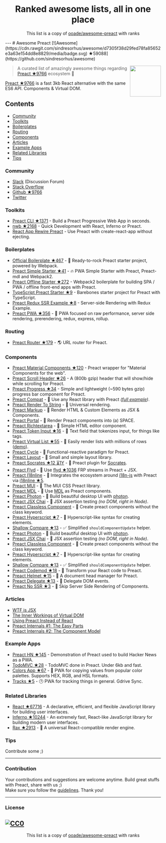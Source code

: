 <h1 align="center">
Ranked awesome lists, all in one place
</h1>
<p align="center">
	This list is a copy of <a href="http://github.com/ooade/awesome-preact">ooade/awesome-preact</a> with ranks
</p>
---
# Awesome Preact [![Awesome](https://cdn.rawgit.com/sindresorhus/awesome/d7305f38d29fed78fa85652e3a63e154dd8e8829/media/badge.svg) ★59088](https://github.com/sindresorhus/awesome)

[<img src="https://rawgit.com/ooade/awesome-preact/master/preact-logo.svg" align="right" width="100">](https://preactjs.com)

> A curated list of amazingly awesome things regarding [Preact ★9766](https://github.com/developit/preact) ecosystem :star2:

[Preact ★9766](https://github.com/developit/preact) is a fast 3kb React alternative with the same ES6 API. Components & Virtual DOM.

## Contents
- [Community](#community)
- [Toolkits](#toolkits)
- [Boilerplates](#boilerplates)
- [Routing](#routing)
- [Components](#components)
- [Articles](#articles)
- [Example Apps](#example-apps)
- [Related Libraries](#related-libraries)
- [Tips](#tips)

### Community
- [Slack](https://preact-slack.now.sh) (Discussion Forum)
- [Stack Overflow](https://stackoverflow.com/questions/tagged/preact)
- [Github ★9766](https://github.com/developit/preact)
- [Twitter](https://twitter.com/preactjs)

### Toolkits
- [Preact CLI ★1371](https://github.com/developit/preact-cli) - Build a Preact Progressive Web App in seconds.
- [nwb ★2168](https://github.com/insin/nwb) - Quick Development with React, Inferno or Preact.
- [React App Rewire Preact](https://github.com/timarney/react-app-rewired/tree/master/packages/react-app-rewire-preact) - Use Preact with create-react-app without ejecting.

### Boilerplates
- [Official Boilerplate ★467](https://github.com/developit/preact-boilerplate) - :guitar: Ready-to-rock Preact starter project, powered by Webpack.
- [Preact Simple Starter ★41](https://github.com/ooade/PreactSimpleStarter) - :fire: PWA Simple Starter with Preact, Preact-mdl and Webpack2.
- [Preact Offline Starter ★272](https://github.com/lukeed/preact-starter) - Webpack2 boilerplate for building SPA / PWA / offline front-end apps with Preact.
- [TypeScript Preact Starter ★9](https://github.com/nickytonline/ts-preact-starter) - Barebones starter project for Preact with TypeScript.
- [Preact Redux SSR Example ★8](https://github.com/csbun/preact-redux-ssr-example) - Server-side Rendering with Redux Example.
- [Preact PWA ★356](https://github.com/ezekielchentnik/preact-pwa) - :hamburger: PWA focused on raw performance, server side rendering, prerendering, redux, express, rollup.

### Routing
- [Preact Router ★179](https://github.com/developit/preact-router) - :earth_americas: URL router for Preact.

### Components
- [Preact Material Components ★120](https://github.com/prateekbh/preact-material-components) - Preact wrapper for "Material Components for the web".
- [Preact Scroll Header ★26](https://github.com/lukeed/preact-scroll-header) - A (800b gzip) header that will show/hide while scrolling for Preact.
- [Preact Progress ★34](https://github.com/lukeed/preact-progress) - Simple and lightweight (~590 bytes gzip) progress bar component for Preact.
- [Preact Compat](https://git.io/preact-compat) - :raised_hands: Use any React library with Preact *([full example](http://git.io/preact-compat-example))*.
- [Preact Render To String](https://git.io/preact-render-to-string) - :page_facing_up: Universal rendering.
- [Preact Markup](https://git.io/preact-markup) - :bookmark_tabs: Render HTML & Custom Elements as JSX & Components.
- [Preact Portal](https://git.io/preact-portal) - :satellite: Render Preact components into (a) SPACE.
- [Preact Richtextarea](https://git.io/preact-richtextarea) - :pencil: Simple HTML editor component.
- [Preact Token Input ★16](https://github.com/developit/preact-token-input) - :bookmark: Text field that tokenizes input, for things like tags.
- [Preact Virtual List ★55](https://github.com/developit/preact-virtual-list) - :card_index: Easily render lists with millions of rows ([demo](https://jsfiddle.net/developit/qqan9pdo/)).
- [Preact Cycle](https://git.io/preact-cycle) - :repeat: Functional-reactive paradigm for Preact.
- [Preact Layout](https://download.github.io/preact-layout/) - :triangular_ruler: Small and simple layout library.
- [Preact Socrates ★12 ⏳1Y](https://github.com/matthewmueller/preact-socrates) - :thought_balloon: Preact plugin for [Socrates](http://github.com/matthewmueller/socrates).
- [Preact Flyd](https://github.com/xialvjun/preact-flyd) - :rowboat: Use [flyd ★1036](https://github.com/paldepind/flyd) FRP streams in Preact + JSX.
- [Preact I18nline](https://github.com/download/preact-i18nline) - :speech_balloon: Integrates the ecosystem around [i18n-js](https://github.com/everydayhero/i18n-js) with Preact via [i18nline ★5](https://github.com/download/i18nline).
- [Preact MUI](https://git.io/v1aVO) - :metal: The MUI CSS Preact library.
- [Preact MDL](https://git.io/preact-mdl) - :white_square_button: Use [MDL](https://getmdl.io) as Preact components.
- [Preact Photon](https://git.io/preact-photon) - :rocket: Build beautiful desktop UI with [photon](http://photonkit.com).
- [Preact JSX Chai](https://git.io/preact-jsx-chai) - :microscope: JSX assertion testing _(no DOM, right in Node)_.
- [Preact Classless Component](https://github.com/ld0rman/preact-classless-component) - :tophat: Create preact components without the class keyword.
- [Preact Hyperscript ★7](https://github.com/queckezz/preact-hyperscript) - :hammer: Hyperscript-like syntax for creating elements.
- [Shallow Compare ★13](https://github.com/tkh44/shallow-compare) - :white_check_mark: Simplified `shouldComponentUpdate` helper.
- [Preact Photon](https://git.io/preact-photon) - :rocket: Build beautiful desktop UI with [photon](http://photonkit.com).
- [Preact JSX Chai](https://git.io/preact-jsx-chai) - :microscope: JSX assertion testing _(no DOM, right in Node)_.
- [Preact Classless Component](https://github.com/ld0rman/preact-classless-component) - :tophat: Create preact components without the class keyword.
- [Preact Hyperscript ★7](https://github.com/queckezz/preact-hyperscript) - :hammer: Hyperscript-like syntax for creating elements.
- [Shallow Compare ★13](https://github.com/tkh44/shallow-compare) - :white_check_mark: Simplified `shouldComponentUpdate` helper.
- [Preact Codemod ★18](https://github.com/vutran/preact-codemod) - :shaved_ice: Transform your React code to Preact.
- [Preact Helmet ★15](https://github.com/download/preact-helmet) - :construction_worker: A document head manager for Preact.
- [Preact Delegate ★13](https://github.com/NekR/preact-delegate) - :necktie: Delegate DOM events.
- [Preact No SSR ★3](https://github.com/gufsky/preact-no-ssr) - :page_facing_up: Skip Server Side Rendering of Components.

### Articles
- [WTF is JSX](https://jasonformat.com/wtf-is-jsx/)
- [The Inner Workings of Virtual DOM](https://medium.com/@rajaraodv/the-inner-workings-of-virtual-dom-666ee7ad47cf)
- [Using Preact Instead of React](https://medium.com/@rajaraodv/using-preact-instead-of-react-70f40f53107c)
- [Preact Internals #1: The Easy Parts](https://medium.com/@asolove/preact-internals-1-the-easy-parts-3a081fa36205#.twnc3doig)
- [Preact Internals #2: The Component Model](https://medium.com/@asolove/preact-internals-2-the-component-model-36a05e32957b#.8zyec2y9v)

### Example Apps
- [Preact HN ★145](https://github.com/kristoferbaxter/preact-hn) - Demonstration of Preact used to build Hacker News as a PWA.
- [TodoMVC ★28](https://github.com/developit/preact-todomvc) - TodoMVC done in Preact. Under 6kb and fast.
- [Colors App ★67](https://github.com/lukeed/colors-app) - :art: PWA for copying values from popular color palettes. Supports HEX, RGB, and HSL formats.
- [Tracks ★5](https://github.com/jordic/tracks_preact) - :clock2: PWA for tracking things in general. Gdrive Sync.

### Related Libraries
- [React ★67716](https://github.com/facebook/react) - A declarative, efficient, and flexible JavaScript library for building user interfaces.
- [Inferno ★10244](https://github.com/infernojs/inferno) - An extremely fast, React-like JavaScript library for building modern user interfaces.
- [Rax ★2913](https://github.com/alibaba/rax) - :tophat: A universal React-compatible render engine.

### Tips
Contribute some ;)

---
### Contribution
Your contributions and suggestions are welcome anytime. Build great stuffs with Preact, share with us ;) <br/>
Make sure you follow the [guidelines](https://github.com/ooade/awesome-preact/blob/master//contributing.md). Thank you!

---
### License
[![CC0](http://mirrors.creativecommons.org/presskit/buttons/88x31/svg/cc-zero.svg)](http://creativecommons.org/publicdomain/zero/1.0/)
---
<p align="center">
	This list is a copy of <a href="http://github.com/ooade/awesome-preact">ooade/awesome-preact</a> with ranks
</p>

<script>
  (function(i,s,o,g,r,a,m){i['GoogleAnalyticsObject']=r;i[r]=i[r]||function(){
  (i[r].q=i[r].q||[]).push(arguments)},i[r].l=1*new Date();a=s.createElement(o),
  m=s.getElementsByTagName(o)[0];a.async=1;a.src=g;m.parentNode.insertBefore(a,m)
  })(window,document,'script','https://www.google-analytics.com/analytics.js','ga');

  ga('create', 'UA-100705027-1', 'auto');
  ga('send', 'pageview');

</script>
